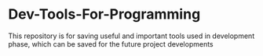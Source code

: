 # Dev-Tools-For-Programming
 This repository is for saving useful and important tools used in development phase, which can be saved for the future project developments
